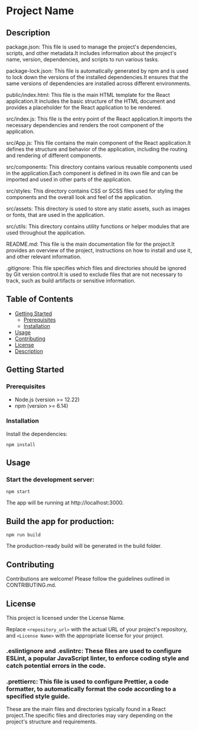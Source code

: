 # Project Name

## Description
 package.json: This file is used to manage the project's dependencies, scripts, and other metadata.It includes information about the project's name, version, dependencies, and scripts to run various tasks.

 package-lock.json: This file is automatically generated by npm and is used to lock down the versions of the installed dependencies.It ensures that the same versions of dependencies are installed across different environments.

 public/index.html: This file is the main HTML template for the React application.It includes the basic structure of the HTML document and provides a placeholder for the React application to be rendered.

 src/index.js: This file is the entry point of the React application.It imports the necessary dependencies and renders the root component of the application.

 src/App.js: This file contains the main component of the React application.It defines the structure and behavior of the application, including the routing and rendering of different components.

 src/components: This directory contains various reusable components used in the application.Each component is defined in its own file and can be imported and used in other parts of the application.

 src/styles: This directory contains CSS or SCSS files used for styling the components and the overall look and feel of the application.

 src/assets: This directory is used to store any static assets, such as images or fonts, that are used in the application.

 src/utils: This directory contains utility functions or helper modules that are used throughout the application.

 README.md: This file is the main documentation file for the project.It provides an overview of the project, instructions on how to install and use it, and other relevant information.

 .gitignore: This file specifies which files and directories should be ignored by Git version control.It is used to exclude files that are not necessary to track, such as build artifacts or sensitive information.

## Table of Contents

- [Getting Started](#getting-started)
  - [Prerequisites](#prerequisites)
  - [Installation](#installation)
- [Usage](#usage)
- [Contributing](#contributing)
- [License](#license)
- [Description](#Description)

## Getting Started

### Prerequisites

- Node.js (version >= 12.22)
- npm (version >= 6.14)

### Installation

Install the dependencies:

    npm install

 
## Usage
### Start the development server:
    npm start


The app will be running at http://localhost:3000.

## Build the app for production:

    npm run build

The production-ready build will be generated in the build folder.

## Contributing
Contributions are welcome! Please follow the guidelines outlined in CONTRIBUTING.md.

## License
This project is licensed under the License Name.


Replace `<repository_url>` with the actual URL of your project's repository, and `<License Name>` with the appropriate license for your project.

### .eslintignore and .eslintrc: These files are used to configure ESLint, a popular JavaScript linter, to enforce coding style and catch potential errors in the code.

### .prettierrc: This file is used to configure Prettier, a code formatter, to automatically format the code according to a specified style guide.

These are the main files and directories typically found in a React project.The specific files and directories may vary depending on the project's structure and requirements.
